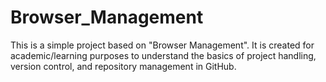 # Browser_Management
This is a simple project based on "Browser Management".   It is created for academic/learning purposes to understand the basics of project handling, version control, and repository management in GitHub.
